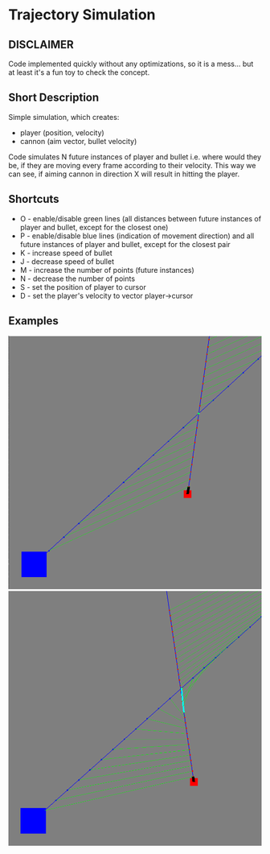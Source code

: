 # Trajectory Simulation

## DISCLAIMER
Code implemented quickly without any optimizations, so it is a mess... but at least it's a fun toy to check the concept.

## Short Description
Simple simulation, which creates:
- player (position, velocity)
- cannon (aim vector, bullet velocity)

Code simulates N future instances of player and bullet i.e. where would they be, if they are moving every frame according to their velocity.
This way we can see, if aiming cannon in direction X will result in hitting the player.

## Shortcuts
- O - enable/disable green lines (all distances between future instances of player and bullet, except for the closest one)
- P - enable/disable blue lines (indication of movement direction) and all future instances of player and bullet, except for the closest pair
- K - increase speed of bullet
- J - decrease speed of bullet
- M - increase the number of points (future instances)
- N - decrease the number of points
- S - set the position of player to cursor
- D - set the player's velocity to vector player->cursor

## Examples
![alt text](image.png)
![alt text](image-1.png)